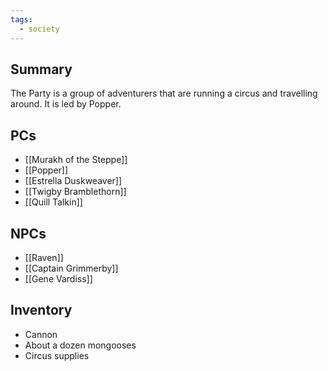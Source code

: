 ```yaml
---
tags:
  - society
---
```

## Summary

The Party is a group of adventurers that are running a circus and travelling around. It is led by Popper.

## PCs
- [[Murakh of the Steppe]]
- [[Popper]]
- [[Estrella Duskweaver]]
- [[Twigby Bramblethorn]]
- [[Quill Talkin]]

## NPCs
- [[Raven]]
- [[Captain Grimmerby]]
- [[Gene Vardiss]]

## Inventory
- Cannon
- About a dozen mongooses
- Circus supplies